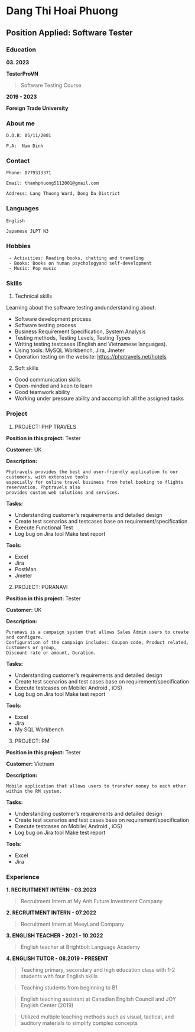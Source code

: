 # **Dang Thi Hoai Phuong**

## Position Applied: Software Tester

### Education

**03. 2023**

**TesterProVN**
> Software Testing Course 

**2019 - 2023**

**Foreign Trade University**



### About me
```
D.O.B: 05/11/2001

P.A:  Nam Dinh
```
### Contact
```
Phone: 0779313371

Email: thanhphuong5112001@gmail.com

Address: Lang Thuong Ward, Dong Da District 
```

### Languages

```
English

Japanese JLPT N3
```

### Hobbies
```
 - Activities: Reading books, chatting and traveling
 - Books: Books on human psychologyand self-development
 - Music: Pop music
```

### Skills
1. Technical skills

Learning about the software testing andunderstanding about:
 - Software development process
 - Software testing process
 - Business Requirement Specification, System Analysis
 - Testing methods, Testing Levels, Testing Types
 - Writing testing testcases (English and Vietnamese languages).
 - Using tools: MySQL Workbench, Jira, Jmeter 
 - Operation testing on the website: https://phptravels.net/hotels



2. Soft skills
- Good communication skills
- Open-minded and keen to learn
- Good teamwork ability
- Working under pressure ability and accomplish all the assigned tasks



### Project

1. PROJECT: PHP TRAVELS

**Position in this project:** Tester

**Customer:** UK

**Description:**
```
Phptravels provides the best and user-friendly application to our customers, with extensive tools
especially for online travel business from hotel booking to flights reservation. Phptravels also
provides custom web solutions and services.
```
**Tasks:**

- Understanding customer’s requirements and detailed design
- Create test scenarios and testcases base on requirement/specification
- Execute Functional Test
- Log bug on Jira tool Make test report

**Tools:**

- Excel 
- Jira 
- PostMan 
- Jmeter

2. PROJECT: PURANAVI

**Position in this project:** Tester

**Customer:** UK

**Description:**
```
Puranavi is a campaign system that allows Sales Admin users to create and configure.
Configuration of the campaign includes: Coupon code, Product related, Customers or group,
Discount rate or amount, Duration.
```
**Tasks:**

- Understanding customer’s requirements and detailed design
- Create test scenarios and test cases base on requirement/specification
- Execute testcases on Mobile( Android , iOS)
- Log bug on Jira tool Make test report

**Tools:**

- Excel 
- Jira
- My SQL Workbench


3. PROJECT: RM

**Position in this project:** Tester

**Customer:** Vietnam

**Description:**
```
Mobile application that allows users to transfer money to each other within the RM system.
```
**Tasks:**

- Understanding customer’s requirements and detailed design
- Create test scenarios and test cases base on requirement/specification
- Execute testcases on Mobile( Android , iOS)
- Log bug on Jira tool Make test report

**Tools:**
 - Excel
 - Jira

### Experience

**1. RECRUITMENT INTERN - 03.2023**

> Recruitment Intern at My Anh Future Investment Company

**2. RECRUITMENT INTERN - 07.2022**

> Recruitment Intern at MeeyLand Company

**3. ENGLISH TEACHER - 2021 - 10.2022**

> English teacher at Brightbolt Language Academy

**4. ENGLISH TUTOR - 08.2019 - PRESENT**

> Teaching primary, secondary and high education class with 1-2 students with four English skills

> Teaching students from beginning to B1

> English teaching assistant at Canadian English Council and JOY English Center (2019)

> Utilized multiple teaching methods such as visual, tactical, and auditory materials to simplify complex concepts
